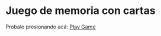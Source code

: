 # Juego de memoria con cartas

Probalo presionando acá:  [Play Game](https://www.cartas.jonathangomezit.com)

